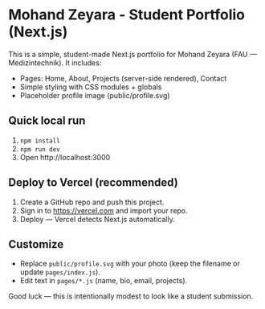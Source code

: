 # Mohand Zeyara - Student Portfolio (Next.js)

This is a simple, student-made Next.js portfolio for Mohand Zeyara (FAU — Medizintechnik). It includes:
- Pages: Home, About, Projects (server-side rendered), Contact
- Simple styling with CSS modules + globals
- Placeholder profile image (public/profile.svg)

## Quick local run
1. `npm install`
2. `npm run dev`
3. Open http://localhost:3000

## Deploy to Vercel (recommended)
1. Create a GitHub repo and push this project.
2. Sign in to https://vercel.com and import your repo.
3. Deploy — Vercel detects Next.js automatically.

## Customize
- Replace `public/profile.svg` with your photo (keep the filename or update `pages/index.js`).
- Edit text in `pages/*.js` (name, bio, email, projects).

Good luck — this is intentionally modest to look like a student submission.
